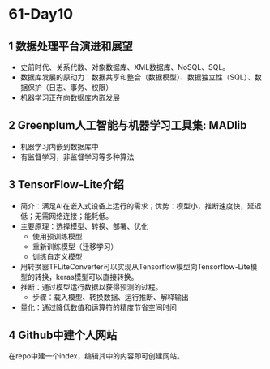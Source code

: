 # 61-Day10
## 1 数据处理平台演进和展望
- 史前时代、关系代数、对象数据库、XML数据库、NoSQL、SQL。
- 数据库发展的原动力：数据共享和整合（数据模型）、数据独立性（SQL）、数据保护（日志、事务、权限）
- 机器学习正在向数据库内嵌发展

## 2 Greenplum人工智能与机器学习工具集: MADlib
- 机器学习内嵌到数据库中
- 有监督学习，非监督学习等多种算法

## 3 TensorFlow-Lite介绍
- 简介：满足AI在嵌入式设备上运行的需求；优势：模型小，推断速度快，延迟低；无需网络连接；能耗低。
- 主要原理：选择模型、转换、部署、优化
	- 使用预训练模型
	- 重新训练模型（迁移学习）
	- 训练自定义模型
- 用转换器TFLiteConverter可以实现从Tensorflow模型向Tensorflow-Lite模型的转换，keras模型可以直接转换。
- 推断：通过模型运行数据以获得预测的过程。
	- 步骤：载入模型、转换数据、运行推断、解释输出
- 量化：通过降低数值和运算符的精度节省空间时间

## 4 Github中建个人网站
在repo中建一个index，编辑其中的内容即可创建网站。